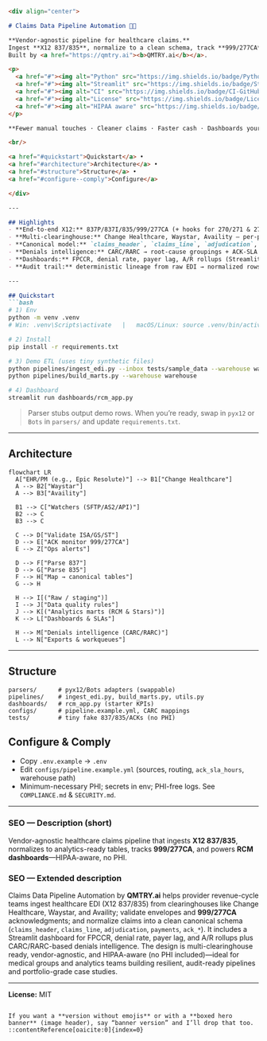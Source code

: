 ````markdown
<div align="center">

# Claims Data Pipeline Automation 🚀💉

**Vendor-agnostic pipeline for healthcare claims.**  
Ingest **X12 837/835**, normalize to a clean schema, track **999/277CA** acks, and light up **RCM KPIs**—without vendor lock-in.  
Built by <a href="https://qmtry.ai"><b>QMTRY.ai</b></a>.

<p>
  <a href="#"><img alt="Python" src="https://img.shields.io/badge/Python-3.11%2B-3776AB.svg?logo=python&logoColor=white"></a>
  <a href="#"><img alt="Streamlit" src="https://img.shields.io/badge/Streamlit-Dashboard-FF4B4B.svg?logo=streamlit&logoColor=white"></a>
  <a href="#"><img alt="CI" src="https://img.shields.io/badge/CI-GitHub%20Actions-2088FF.svg?logo=githubactions&logoColor=white"></a>
  <a href="#"><img alt="License" src="https://img.shields.io/badge/License-MIT-2EA44F.svg"></a>
  <a href="#"><img alt="HIPAA aware" src="https://img.shields.io/badge/HIPAA-aware-0F766E.svg"></a>
</p>

**Fewer manual touches · Cleaner claims · Faster cash · Dashboards your CFO actually opens**

<br/>

<a href="#quickstart">Quickstart</a> •
<a href="#architecture">Architecture</a> •
<a href="#structure">Structure</a> •
<a href="#configure--comply">Configure</a>

</div>

---

## Highlights
- **End-to-end X12:** 837P/837I/835/999/277CA (+ hooks for 270/271 & 276/277)
- **Multi-clearinghouse:** Change Healthcare, Waystar, Availity — per-payer routing & failover
- **Canonical model:** `claims_header`, `claims_line`, `adjudication`, `payments`, `ack_*`
- **Denials intelligence:** CARC/RARC → root-cause groupings + ACK-SLA gap alerts
- **Dashboards:** FPCCR, denial rate, payer lag, A/R rollups (Streamlit starter)
- **Audit trail:** deterministic lineage from raw EDI → normalized rows (no PHI in repo)

---

## Quickstart
```bash
# 1) Env
python -m venv .venv
# Win: .venv\Scripts\activate   |   macOS/Linux: source .venv/bin/activate

# 2) Install
pip install -r requirements.txt

# 3) Demo ETL (uses tiny synthetic files)
python pipelines/ingest_edi.py --inbox tests/sample_data --warehouse warehouse
python pipelines/build_marts.py --warehouse warehouse

# 4) Dashboard
streamlit run dashboards/rcm_app.py
````

> Parser stubs output demo rows. When you’re ready, swap in `pyx12` or `Bots` in `parsers/` and update `requirements.txt`.

---

## Architecture

```mermaid
flowchart LR
  A["EHR/PM (e.g., Epic Resolute)"] --> B1["Change Healthcare"]
  A --> B2["Waystar"]
  A --> B3["Availity"]

  B1 --> C["Watchers (SFTP/AS2/API)"]
  B2 --> C
  B3 --> C

  C --> D["Validate ISA/GS/ST"]
  D --> E["ACK monitor 999/277CA"]
  E --> Z["Ops alerts"]

  D --> F["Parse 837"]
  D --> G["Parse 835"]
  F --> H["Map → canonical tables"]
  G --> H

  H --> I[("Raw / staging")]
  I --> J["Data quality rules"]
  J --> K[("Analytics marts (RCM & Stars)")]
  K --> L["Dashboards & SLAs"]

  H --> M["Denials intelligence (CARC/RARC)"]
  L --> N["Exports & workqueues"]
```

---

## Structure

```
parsers/      # pyx12/Bots adapters (swappable)
pipelines/    # ingest_edi.py, build_marts.py, utils.py
dashboards/   # rcm_app.py (starter KPIs)
configs/      # pipeline.example.yml, CARC mappings
tests/        # tiny fake 837/835/ACKs (no PHI)
```

## Configure & Comply

* Copy `.env.example` → `.env`
* Edit `configs/pipeline.example.yml` (sources, routing, `ack_sla_hours`, warehouse path)
* Minimum-necessary PHI; secrets in env; PHI-free logs. See `COMPLIANCE.md` & `SECURITY.md`.

---

### SEO — Description (short)

Vendor-agnostic healthcare claims pipeline that ingests **X12 837/835**, normalizes to analytics-ready tables, tracks **999/277CA**, and powers **RCM dashboards**—HIPAA-aware, no PHI.

### SEO — Extended description

Claims Data Pipeline Automation by **QMTRY.ai** helps provider revenue-cycle teams ingest healthcare EDI (X12 837/835) from clearinghouses like Change Healthcare, Waystar, and Availity; validate envelopes and **999/277CA** acknowledgments; and normalize claims into a clean canonical schema (`claims_header`, `claims_line`, `adjudication`, `payments`, `ack_*`). It includes a Streamlit dashboard for FPCCR, denial rate, payer lag, and A/R rollups plus CARC/RARC-based denials intelligence. The design is multi-clearinghouse ready, vendor-agnostic, and HIPAA-aware (no PHI included)—ideal for medical groups and analytics teams building resilient, audit-ready pipelines and portfolio-grade case studies.

---

**License:** MIT

```

If you want a **version without emojis** or with a **boxed hero banner** (image header), say “banner version” and I’ll drop that too.
::contentReference[oaicite:0]{index=0}
```
